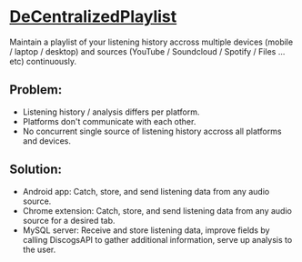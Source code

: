 # [DeCentralizedPlaylist](http://decentralizedplaylist.com/)
Maintain a playlist of your listening history accross multiple devices (mobile / laptop / desktop) and sources (YouTube / Soundcloud / Spotify / Files ... etc) continuously. 

## Problem:
- Listening history / analysis differs per platform.
- Platforms don't communicate with each other.
- No concurrent single source of listening history accross all platforms and devices.

## Solution:
- Android app: Catch, store, and send listening data from any audio source.
- Chrome extension: Catch, store, and send listening data from any audio source for a desired tab.
- MySQL server: Receive and store listening data, improve fields by calling DiscogsAPI to gather additional information, serve up analysis to the user.
